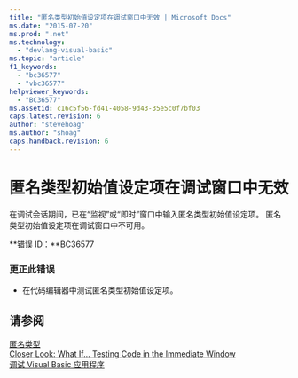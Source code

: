 ```yaml
---
title: "匿名类型初始值设定项在调试窗口中无效 | Microsoft Docs"
ms.date: "2015-07-20"
ms.prod: ".net"
ms.technology: 
  - "devlang-visual-basic"
ms.topic: "article"
f1_keywords: 
  - "bc36577"
  - "vbc36577"
helpviewer_keywords: 
  - "BC36577"
ms.assetid: c16c5f56-fd41-4058-9d43-35e5c0f7bf03
caps.latest.revision: 6
author: "stevehoag"
ms.author: "shoag"
caps.handback.revision: 6
---
```

# 匿名类型初始值设定项在调试窗口中无效
在调试会话期间，已在“监视”或“即时”窗口中输入匿名类型初始值设定项。 匿名类型初始值设定项在调试窗口中不可用。  
  
 **错误 ID：**BC36577  
  
### 更正此错误  
  
-   在代码编辑器中测试匿名类型初始值设定项。  
  
## 请参阅  
 [匿名类型](../../visual-basic/programming-guide/language-features/objects-and-classes/anonymous-types.md)   
 [Closer Look: What If... Testing Code in the Immediate Window](http://msdn.microsoft.com/zh-cn/3613a627-09a4-44e1-9cc2-f2a29f4e0744)   
 [调试 Visual Basic 应用程序](../../visual-basic/developing-apps/debugging.md)